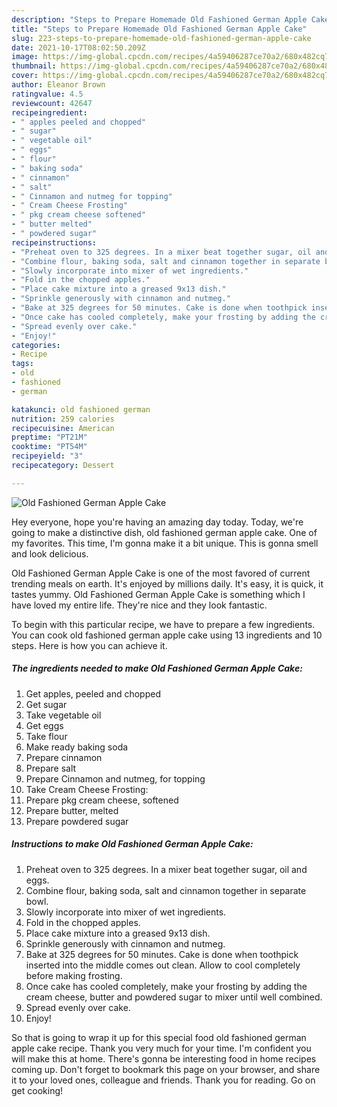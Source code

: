 ```yaml
---
description: "Steps to Prepare Homemade Old Fashioned German Apple Cake"
title: "Steps to Prepare Homemade Old Fashioned German Apple Cake"
slug: 223-steps-to-prepare-homemade-old-fashioned-german-apple-cake
date: 2021-10-17T08:02:50.209Z
image: https://img-global.cpcdn.com/recipes/4a59406287ce70a2/680x482cq70/old-fashioned-german-apple-cake-recipe-main-photo.jpg
thumbnail: https://img-global.cpcdn.com/recipes/4a59406287ce70a2/680x482cq70/old-fashioned-german-apple-cake-recipe-main-photo.jpg
cover: https://img-global.cpcdn.com/recipes/4a59406287ce70a2/680x482cq70/old-fashioned-german-apple-cake-recipe-main-photo.jpg
author: Eleanor Brown
ratingvalue: 4.5
reviewcount: 42647
recipeingredient:
- " apples peeled and chopped"
- " sugar"
- " vegetable oil"
- " eggs"
- " flour"
- " baking soda"
- " cinnamon"
- " salt"
- " Cinnamon and nutmeg for topping"
- " Cream Cheese Frosting"
- " pkg cream cheese softened"
- " butter melted"
- " powdered sugar"
recipeinstructions:
- "Preheat oven to 325 degrees. In a mixer beat together sugar, oil and eggs."
- "Combine flour, baking soda, salt and cinnamon together in separate bowl."
- "Slowly incorporate into mixer of wet ingredients."
- "Fold in the chopped apples."
- "Place cake mixture into a greased 9x13 dish."
- "Sprinkle generously with cinnamon and nutmeg."
- "Bake at 325 degrees for 50 minutes. Cake is done when toothpick inserted into the middle comes out clean. Allow to cool completely before making frosting."
- "Once cake has cooled completely, make your frosting by adding the cream cheese, butter and powdered sugar to mixer until well combined."
- "Spread evenly over cake."
- "Enjoy!"
categories:
- Recipe
tags:
- old
- fashioned
- german

katakunci: old fashioned german 
nutrition: 259 calories
recipecuisine: American
preptime: "PT21M"
cooktime: "PT54M"
recipeyield: "3"
recipecategory: Dessert

---
```



![Old Fashioned German Apple Cake](https://img-global.cpcdn.com/recipes/4a59406287ce70a2/680x482cq70/old-fashioned-german-apple-cake-recipe-main-photo.jpg)

Hey everyone, hope you're having an amazing day today. Today, we're going to make a distinctive dish, old fashioned german apple cake. One of my favorites. This time, I'm gonna make it a bit unique. This is gonna smell and look delicious.

Old Fashioned German Apple Cake is one of the most favored of current trending meals on earth. It's enjoyed by millions daily. It's easy, it is quick, it tastes yummy. Old Fashioned German Apple Cake is something which I have loved my entire life. They're nice and they look fantastic.




To begin with this particular recipe, we have to prepare a few ingredients. You can cook old fashioned german apple cake using 13 ingredients and 10 steps. Here is how you can achieve it.

<!--inarticleads1-->

##### The ingredients needed to make Old Fashioned German Apple Cake:

1. Get  apples, peeled and chopped
1. Get  sugar
1. Take  vegetable oil
1. Get  eggs
1. Take  flour
1. Make ready  baking soda
1. Prepare  cinnamon
1. Prepare  salt
1. Prepare  Cinnamon and nutmeg, for topping
1. Take  Cream Cheese Frosting:
1. Prepare  pkg cream cheese, softened
1. Prepare  butter, melted
1. Prepare  powdered sugar




<!--inarticleads2-->

##### Instructions to make Old Fashioned German Apple Cake:

1. Preheat oven to 325 degrees. In a mixer beat together sugar, oil and eggs.
1. Combine flour, baking soda, salt and cinnamon together in separate bowl.
1. Slowly incorporate into mixer of wet ingredients.
1. Fold in the chopped apples.
1. Place cake mixture into a greased 9x13 dish.
1. Sprinkle generously with cinnamon and nutmeg.
1. Bake at 325 degrees for 50 minutes. Cake is done when toothpick inserted into the middle comes out clean. Allow to cool completely before making frosting.
1. Once cake has cooled completely, make your frosting by adding the cream cheese, butter and powdered sugar to mixer until well combined.
1. Spread evenly over cake.
1. Enjoy!




So that is going to wrap it up for this special food old fashioned german apple cake recipe. Thank you very much for your time. I'm confident you will make this at home. There's gonna be interesting food in home recipes coming up. Don't forget to bookmark this page on your browser, and share it to your loved ones, colleague and friends. Thank you for reading. Go on get cooking!
